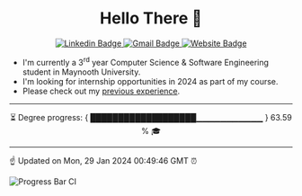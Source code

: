 <h1 align="center"> Hello There 👋 </h1>

<p align="center">
  <a href="https://www.linkedin.com/in/Tony-Callaghan/">
    <img src="https://img.shields.io/badge/-%20Tony%20Callaghan-0072b1?style=flat&logo=Linkedin&logoColor=white&link=https://www.linkedin.com/in/Tony-Callaghan/" alt="Linkedin Badge">
  </a>
  <a href="mailto:a.tc.callaghan@gmail.com">
    <img src="https://img.shields.io/badge/-a.tc.callaghan@gmail.com-c14438?style=flat&logo=Gmail&logoColor=white&link=mailto:a.tc.callaghan@gmail.com" alt="Gmail Badge">
  </a>
  <a href="https://hellotony.me">
    <img src="https://img.shields.io/badge/-HelloTony.me-22333d?style=flat&logo=nodered&logoColor=43f0c7&link=https://hellotony.me" alt="Website Badge">
  </a>
</p>

- I'm currently a 3<sup>rd</sup> year Computer Science & Software Engineering student in Maynooth University. 
- I'm looking for internship opportunities in 2024 as part of my course. 
- Please check out my [previous experience](https://hellotony.me/Docs/Tony_Callaghan_CV.pdf).

---

<p align="center">
⏳ Degree progress: { ███████████████████▁▁▁▁▁▁▁▁▁▁▁ } 63.59 % 🎓
</p>

---

☝️ Updated on Mon, 29 Jan 2024 00:49:46 GMT ⏰

![Progress Bar CI](https://github.com/TonyCallaghan/TonyCallaghan/workflows/Progress%20Bar%20CI/badge.svg)

